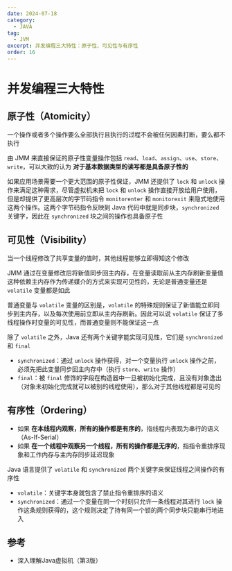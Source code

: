 ```yaml
---
date: 2024-07-18
category:
  - JAVA
tag:
  - JVM
excerpt: 并发编程三大特性：原子性、可见性与有序性
order: 16
---
```


# 并发编程三大特性

## 原子性（Atomicity）

一个操作或者多个操作要么全部执行且执行的过程不会被任何因素打断，要么都不执行

由 JMM 来直接保证的原子性变量操作包括 `read`、`load`、`assign`、`use`、`store`、`write`，可以大致的认为 **对于基本数据类型的读写都是具备原子性的**

如果应用场景需要一个更大范围的原子性保证，JMM 还提供了 `lock` 和 `unlock` 操作来满足这种需求，尽管虚拟机未把 `lock` 和 `unlock` 操作直接开放给用户使用，但是却提供了更高层次的字节码指令 `monitorenter` 和 `monitorexit` 来隐式地使用这两个操作。这两个字节码指令反映到 Java 代码中就是同步块，`synchronized` 关键字，因此在 `synchronized` 块之间的操作也具备原子性

## 可见性（Visibility）

当一个线程修改了共享变量的值时，其他线程能够立即得知这个修改

JMM 通过在变量修改后将新值同步回主内存，在变量读取前从主内存刷新变量值这种依赖主内存作为传递媒介的方式来实现可见性的，无论是普通变量还是 `volatile` 变量都是如此

普通变量与 `volatile` 变量的区别是，`volatile` 的特殊规则保证了新值能立即同步到主内存，以及每次使用前立即从主内存刷新。因此可以说 `volatile` 保证了多线程操作时变量的可见性，而普通变量则不能保证这一点

除了 `volatile` 之外，Java 还有两个关键字能实现可见性，它们是 `synchronized` 和 `final`

- `synchronized`：通过 `unlock` 操作获得，对一个变量执行 `unlock` 操作之前，必须先把此变量同步回主内存中（执行 `store`、`write` 操作）
- `final`：被 `final` 修饰的字段在构造器中一旦被初始化完成，且没有对象逸出（对象未初始化完成就可以被别的线程使用），那么对于其他线程都是可见的

## 有序性（Ordering）

- 如果 **在本线程内观察，所有的操作都是有序的**，指线程内表现为串行的语义（As-If-Serial）
- 如果 **在一个线程中观察另一个线程，所有的操作都是无序的**，指指令重排序现象和工作内存与主内存同步延迟现象

Java 语言提供了 `volatile` 和 `synchronized` 两个关键字来保证线程之间操作的有序性

- `volatile`：关键字本身就包含了禁止指令重排序的语义
- `synchronized`：通过一个变量在同一个时刻只允许一条线程对其进行 `lock` 操作这条规则获得的，这个规则决定了持有同一个锁的两个同步块只能串行地进入

## 参考

- 深入理解Java虚拟机（第3版）
